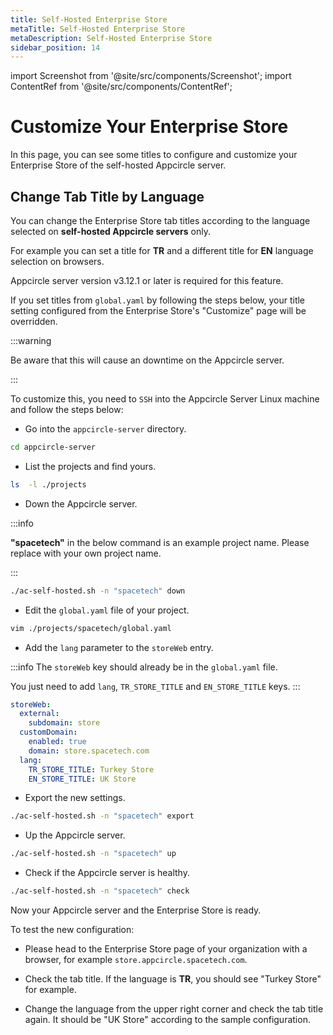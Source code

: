 ```yaml
---
title: Self-Hosted Enterprise Store
metaTitle: Self-Hosted Enterprise Store
metaDescription: Self-Hosted Enterprise Store
sidebar_position: 14
---
```


import Screenshot from '@site/src/components/Screenshot';
import ContentRef from '@site/src/components/ContentRef';

# Customize Your Enterprise Store

In this page, you can see some titles to configure and customize your Enterprise Store of the self-hosted Appcircle server.

## Change Tab Title by Language

You can change the Enterprise Store tab titles according to the language selected on **self-hosted Appcircle servers** only.

For example you can set a title for **TR** and a different title for **EN** language selection on browsers.

Appcircle server version v3.12.1 or later is required for this feature.

If you set titles from `global.yaml` by following the steps below, your title setting configured from the Enterprise Store's "Customize" page will be overridden.

:::warning

Be aware that this will cause an downtime on the Appcircle server.

:::

To customize this, you need to `SSH` into the Appcircle Server Linux machine and follow the steps below:

- Go into the `appcircle-server` directory.

```bash
cd appcircle-server
```

- List the projects and find yours.

```bash
ls  -l ./projects
```

- Down the Appcircle server.

:::info

**"spacetech"** in the below command is an example project name. Please replace with your own project name.

:::

```bash
./ac-self-hosted.sh -n "spacetech" down
```

- Edit the `global.yaml` file of your project.

```bash
vim ./projects/spacetech/global.yaml
```

- Add the `lang` parameter to the `storeWeb` entry.

:::info
The `storeWeb` key should already be in the `global.yaml` file.

You just need to add `lang`, `TR_STORE_TITLE` and `EN_STORE_TITLE` keys.
:::

```yaml
storeWeb:
  external:
    subdomain: store
  customDomain:
    enabled: true
    domain: store.spacetech.com
  lang:
    TR_STORE_TITLE: Turkey Store
    EN_STORE_TITLE: UK Store
```

- Export the new settings.

```bash
./ac-self-hosted.sh -n "spacetech" export
```

- Up the Appcircle server.

```bash
./ac-self-hosted.sh -n "spacetech" up
```

- Check if the Appcircle server is healthy.

```bash
./ac-self-hosted.sh -n "spacetech" check
```

Now your Appcircle server and the Enterprise Store is ready.

To test the new configuration:

- Please head to the Enterprise Store page of your organization with a browser, for example `store.appcircle.spacetech.com`.

- Check the tab title. If the language is **TR**, you should see "Turkey Store" for example.

- Change the language from the upper right corner and check the tab title again. It should be "UK Store" according to the sample configuration.
